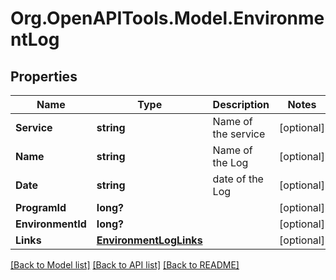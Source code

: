# Org.OpenAPITools.Model.EnvironmentLog
## Properties

Name | Type | Description | Notes
------------ | ------------- | ------------- | -------------
**Service** | **string** | Name of the service | [optional] 
**Name** | **string** | Name of the Log | [optional] 
**Date** | **string** | date of the Log | [optional] 
**ProgramId** | **long?** |  | [optional] 
**EnvironmentId** | **long?** |  | [optional] 
**Links** | [**EnvironmentLogLinks**](EnvironmentLogLinks.md) |  | [optional] 

[[Back to Model list]](../README.md#documentation-for-models) [[Back to API list]](../README.md#documentation-for-api-endpoints) [[Back to README]](../README.md)

